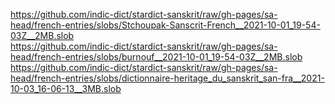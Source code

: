 https://github.com/indic-dict/stardict-sanskrit/raw/gh-pages/sa-head/french-entries/slobs/Stchoupak-Sanscrit-French__2021-10-01_19-54-03Z__2MB.slob  
https://github.com/indic-dict/stardict-sanskrit/raw/gh-pages/sa-head/french-entries/slobs/burnouf__2021-10-01_19-54-03Z__2MB.slob  
https://github.com/indic-dict/stardict-sanskrit/raw/gh-pages/sa-head/french-entries/slobs/dictionnaire-heritage_du_sanskrit_san-fra__2021-10-03_16-06-13__3MB.slob  
